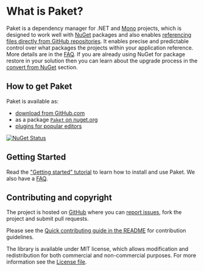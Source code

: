 # What is Paket?

Paket is a dependency manager for .NET and [Mono][mono] projects, which is designed to work well with [NuGet][nuget] packages and also enables [referencing files directly from GitHub repositories](http-dependencies.html).
It enables precise and predictable control over what packages the projects within your application reference. More details are in the [FAQ](faq.html).
If you are already using NuGet for package restore in your solution then you can learn about the upgrade process in the [convert from NuGet](paket-convert-from-nuget.html) section.

  [mono]: http://www.mono-project.com/
  [nuget]: https://www.nuget.org/

## How to get Paket

Paket is available as:

  * [download from GitHub.com](https://github.com/fsprojects/Paket/releases/latest)
  * as a package [`Paket` on nuget.org](https://www.nuget.org/packages/Paket/)
  * [plugins for popular editors](editor-support.html)

[![NuGet Status](http://img.shields.io/nuget/v/Paket.svg?style=flat)](https://www.nuget.org/packages/Paket/)

## Getting Started

Read the ["Getting started" tutorial](getting-started.html) to learn how to install and use Paket. We also have a [FAQ](faq.html).

Contributing and copyright
--------------------------

The project is hosted on [GitHub][gh] where you can [report issues][issues], fork the project and submit pull requests.

Please see the [Quick contributing guide in the README][readme] for contribution guidelines.

The library is available under MIT license, which allows modification and redistribution for both commercial and non-commercial purposes.
For more information see the [License file][license].

  [content]: https://github.com/fsprojects/Paket/tree/master/docs/content
  [gh]: https://github.com/fsprojects/Paket
  [issues]: https://github.com/fsprojects/Paket/issues
  [readme]: https://github.com/fsprojects/Paket/blob/master/README.md
  [license]: http://fsprojects.github.io/Paket/license.html
